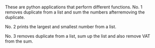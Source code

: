 These are python applications that perform different functions.
No. 1 removes duplicate from a list and sum the numbers afterremoving the duplicate.

No. 2 prints the largest and smallest number from a list.

No. 3 removes duplicate from a list, sum up the list and also remove VAT from the sum.
